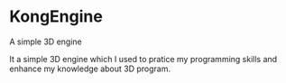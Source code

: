 # KongEngine
A simple 3D engine

It a simple 3D engine which I used to pratice my programming skills and enhance my knowledge about 3D program.
